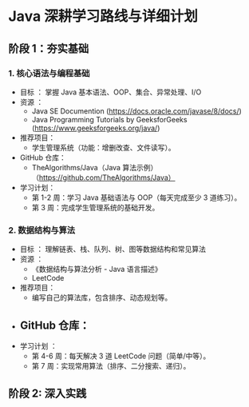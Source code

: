 # Java 深耕学习路线与详细计划
## 阶段 1：夯实基础
### 1. 核心语法与编程基础
- 目标 ： 掌握 Java 基本语法、OOP、集合、异常处理、I/O
- 资源 ： 
  - Java SE Documention (https://docs.oracle.com/javase/8/docs/)
  - Java Programming Tutorials by GeeksforGeeks (https://www.geeksforgeeks.org/java/)
- 推荐项目：
  - 学生管理系统（功能：增删改查、文件读写）。
- GitHub 仓库：
  - TheAlgorithms/Java（Java 算法示例）（https://github.com/TheAlgorithms/Java）
- 学习计划：
  - 第 1-2 周：学习 Java 基础语法与 OOP（每天完成至少 3 道练习）。
  - 第 3 周：完成学生管理系统的基础开发。
### 2. 数据结构与算法
- 目标 ： 理解链表、栈、队列、树、图等数据结构和常见算法
- 资源 ： 
  - 《数据结构与算法分析 - Java 语言描述》
  - LeetCode
- 推荐项目：
  - 编写自己的算法库，包含排序、动态规划等。
- GitHub 仓库：
  - 
- 学习计划 ： 
  - 第 4-6 周：每天解决 3 道 LeetCode 问题（简单/中等）。
  - 第 7 周：实现常用算法（排序、二分搜索、递归）。
## 阶段 2: 深入实践

